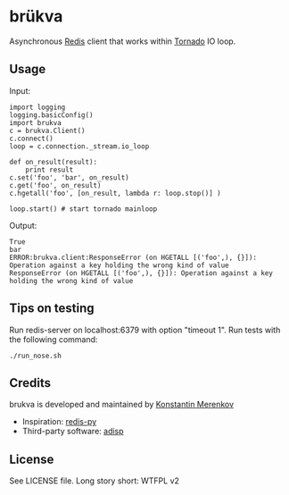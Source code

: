 brükva
========

Asynchronous [Redis](http://redis.io/) client that works within [Tornado](http://tornadoweb.org/) IO loop.

Usage
-----

Input:

    import logging
    logging.basicConfig()
    import brukva
    c = brukva.Client()
    c.connect()
    loop = c.connection._stream.io_loop

    def on_result(result):
        print result
    c.set('foo', 'bar', on_result)
    c.get('foo', on_result)
    c.hgetall('foo', [on_result, lambda r: loop.stop()] )

    loop.start() # start tornado mainloop

Output:

    True
    bar
    ERROR:brukva.client:ResponseError (on HGETALL [('foo',), {}]): Operation against a key holding the wrong kind of value
    ResponseError (on HGETALL [('foo',), {}]): Operation against a key holding the wrong kind of value

Tips on testing
---------------

Run redis-server on localhost:6379 with option "timeout 1".
Run tests with the following command:

    ./run_nose.sh


Credits
-------
brukva is developed and maintained by [Konstantin Merenkov](mailto:kmerenkov@gmail.com)

 * Inspiration: [redis-py](http://github.com/andymccurdy/redis-py)
 * Third-party software: [adisp](https://code.launchpad.net/adisp)


License
-------
See LICENSE file.
Long story short: WTFPL v2
